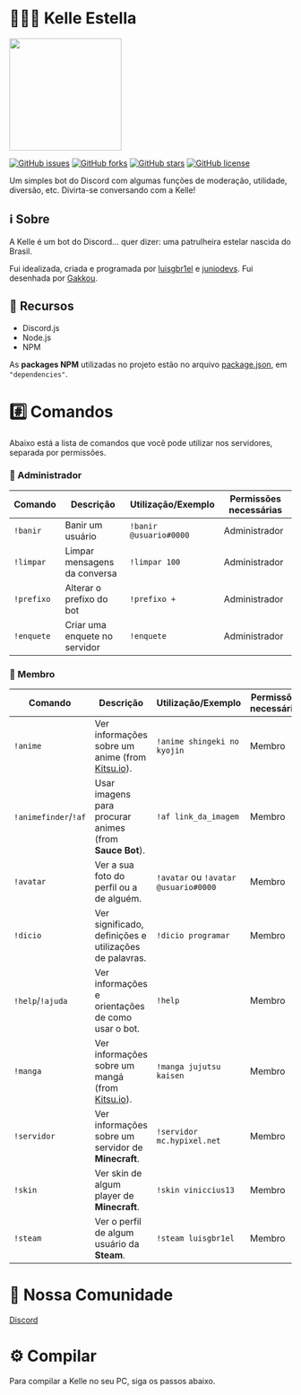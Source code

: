 # 🙋🏽‍♀️ Kelle Estella
<img src="https://user-images.githubusercontent.com/62726888/159185694-adbc1510-ea24-4602-9112-a3f71c79fc95.png" width="200px">

[![GitHub issues](https://img.shields.io/github/issues/NightHouseStudio/KelleEstellaDiscord?style=flat-square)](https://github.com/NightHouseStudio/KelleEstellaDiscord/issues)
[![GitHub forks](https://img.shields.io/github/forks/NightHouseStudio/KelleEstellaDiscord?style=flat-square)](https://github.com/NightHouseStudio/KelleEstellaDiscord/network)
[![GitHub stars](https://img.shields.io/github/stars/NightHouseStudio/KelleEstellaDiscord?style=flat-square)](https://github.com/NightHouseStudio/KelleEstellaDiscord/stargazers)
[![GitHub license](https://img.shields.io/github/license/NightHouseStudio/KelleEstellaDiscord?style=flat-square)](https://github.com/NightHouseStudio/KelleEstellaDiscord/blob/main/LICENSE)

Um simples bot do Discord com algumas funções de moderação, utilidade, diversão, etc. Divirta-se conversando com a Kelle!

## ℹ️ Sobre
A Kelle é um bot do Discord... quer dizer: uma patrulheira estelar nascida do Brasil.

Fui idealizada, criada e programada por [luisgbr1el](https://github.com/luisgbr1el) e [juniodevs](https://github.com/juniodevs). Fui desenhada por [Gakkou](https://instagram.com/gakkou03).

## 🔧 Recursos
- Discord.js
- Node.js
- NPM

As **packages NPM** utilizadas no projeto estão no arquivo [package.json](https://github.com/NightHouseStudio/KelleEstellaDiscord/blob/main/package.json), em `"dependencies"`.

# #️⃣ Comandos
Abaixo está a lista de comandos que você pode utilizar nos servidores, separada por permissões.

### 👑 Administrador

|Comando|Descrição|Utilização/Exemplo|Permissões necessárias|
|---|---|---|---|
|`!banir`|Banir um usuário|`!banir @usuario#0000`|Administrador|
|`!limpar`|Limpar mensagens da conversa|`!limpar 100`|Administrador|
|`!prefixo`|Alterar o prefixo do bot|`!prefixo +`|Administrador|
|`!enquete`|Criar uma enquete no servidor|`!enquete`|Administrador|

### 👤 Membro
|Comando|Descrição|Utilização/Exemplo|Permissões necessárias|
|---|---|---|---|
|`!anime`|Ver informações sobre um anime (from [Kitsu.io](https://kitsu.io/)).|`!anime shingeki no kyojin`|Membro|
|`!animefinder`/`!af`|Usar imagens para procurar animes (from **Sauce Bot**).|`!af link_da_imagem`|Membro|
|`!avatar`|Ver a sua foto do perfil ou a de alguém.|`!avatar` ou `!avatar @usuario#0000`|Membro|
|`!dicio`|Ver significado, definições e utilizações de palavras.|`!dicio programar`|Membro|
|`!help`/`!ajuda`|Ver informações e orientações de como usar o bot.|`!help`|Membro|
|`!manga`|Ver informações sobre um mangá (from [Kitsu.io](https://kitsu.io/)).|`!manga jujutsu kaisen`|Membro|
|`!servidor`|Ver informações sobre um servidor de **Minecraft**.|`!servidor mc.hypixel.net`|Membro|
|`!skin`|Ver skin de algum player de **Minecraft**.|`!skin viniccius13`|Membro|
|`!steam`|Ver o perfil de algum usuário da **Steam**.|`!steam luisgbr1el`|Membro|

# 👥 Nossa Comunidade

[Discord](https://discord.gg/kWzb29n5Yd)

# ⚙️ Compilar
Para compilar a Kelle no seu PC, siga os passos abaixo.

